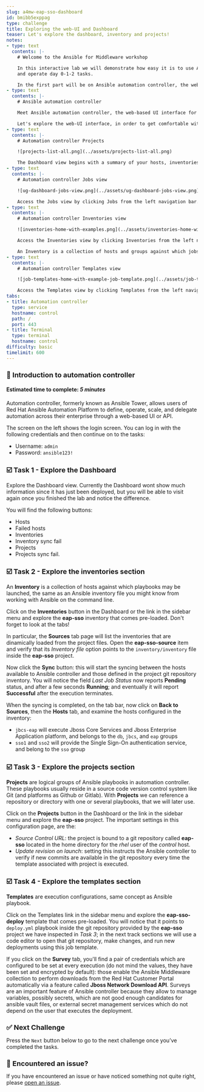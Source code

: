 ```yaml
---
slug: a4mw-eap-sso-dashboard
id: bmibb5exppag
type: challenge
title: Exploring the web-UI and Dashboard
teaser: Let's explore the dashboard, inventory and projects!
notes:
- type: text
  contents: |-
    # Welcome to the Ansible for Middleware workshop

    In this interactive lab we will demonstrate how easy it is to use Ansible Automation Platform and the A4MW collections to setup complex environments, perform deployments,
    and operate day 0-1-2 tasks.

    In the first part will be on Ansible automation controller, the web-based UI interface for **Red Hat Ansible Automation Platform**.
- type: text
  contents: |-
    # Ansible automation controller

    Meet Ansible automation controller, the web-based UI interface for **Red Hat Ansible Automation Platform**.

    Let's explore the web-UI interface, in order to get comfortable with what is already configured in.
- type: text
  contents: |-
    # Automation controller Projects

    ![projects-list-all.png](../assets/projects-list-all.png)

    The Dashboard view begins with a summary of your hosts, inventories, and projects. Each of these is linked to the corresponding objects for easy access.
- type: text
  contents: |-
    # Automation controller Jobs view

    ![ug-dashboard-jobs-view.png](../assets/ug-dashboard-jobs-view.png)

    Access the Jobs view by clicking Jobs from the left navigation bar. This view shows all the jobs that have ran, including projects, templates, management jobs, SCM updates, playbook runs, etc.
- type: text
  contents: |-
    # Automation controller Inventories view

    ![inventories-home-with-examples.png](../assets/inventories-home-with-examples.png)

    Access the Inventories view by clicking Inventories from the left navigation bar. This view shows all the inventories that are configured.

    An Inventory is a collection of hosts and groups against which jobs may be launched, the same as an Ansible inventory file.
- type: text
  contents: |-
    # Automation controller Templates view

    ![job-templates-home-with-example-job-template.png](../assets/job-templates-home-with-example-job-template.png)

    Access the Templates view by clicking Templates from the left navigation bar. This view shows all the templates that are configured.
tabs:
- title: Automation controller
  type: service
  hostname: control
  path: /
  port: 443
- title: Terminal
  type: terminal
  hostname: control
difficulty: basic
timelimit: 600
---
```

👋 Introduction to automation controller
===
#### Estimated time to complete: *5 minutes*<p>

Automation controller, formerly known as Ansible Tower, allows users of Red Hat Ansible Automation Platform to define, operate, scale, and delegate automation across their enterprise through a web-based UI or API.

The screen on the left shows the login screen. You can log in with the following credentials and then continue on to the tasks:

* Username: `admin`
* Password: `ansible123!`

☑️ Task 1 - Explore the Dashboard
===

Explore the Dashboard view.  Currently the Dashboard wont show much information since it has just been deployed, but you will be able to visit again once you finished the lab and notice the difference.

You will find the following buttons:

* Hosts
* Failed hosts
* Inventories
* Inventory sync fail
* Projects
* Projects sync fail.


☑️ Task 2 - Explore the inventories section
===

An **Inventory** is a collection of hosts against which playbooks may be launched, the same as an Ansible inventory file you might know from working with Ansible on the command line.

Click on the **Inventories** button in the Dashboard or the link in the sidebar menu and explore the **eap-sso** inventory that comes pre-loaded. Don't forget to look at the tabs!

In particular, the **Sources** tab page will list the inventories that are dinamically loaded from the project files. Open the **eap-sso-source** item and verify that its *Inventory file* option
points to the `inventory/inventory` file inside the **eap-sso** project.

Now click the **Sync** button: this will start the syncing between the hosts available to Ansible controller and those defined in the project git repository inventory. You will notice the field *Last Job Status* now reports **Pending** status, and after a few seconds **Running**; and eventually it will report **Successful** after the execution terminates.

When the syncing is completed, on the tab bar, now click on **Back to Sources**, then the **Hosts** tab, and examine the hosts configured in the inventory:
  * `jbcs-eap` will execute Jboss Core Services and Jboss Enterprise Application platform, and belongs to the `db`, `jbcs`, and `eap` groups
  * `sso1` and `sso2` will provide the Single Sign-On authentication service, and belong to the `sso` group


☑️ Task 3 - Explore the projects section
===

**Projects** are logical groups of Ansible playbooks in automation controller. These playbooks usually reside in a source code version control system like Git (and platforms as Github or Gitlab). With **Projects** we can reference a repository or directory with one or several playbooks, that we will later use.

Click on the **Projects** button in the Dashboard or the link in the sidebar menu and explore the **eap-sso** project. The important settings in this configuration page, are the:

* *Source Control URL*: the project is bound to a git repository called **eap-sso** located in the home directory for the _rhel_ user of the _control_ host.
* *Update revision on launch*: setting this instructs the Ansible controller to verify if new commits are available in the git repository every time the template associated with project is executed.


☑️ Task 4 - Explore the templates section
===

**Templates** are execution configurations, same concept as Ansible playbook.

Click on the Templates link in the sidebar menu and explore the **eap-sso-deploy** template that comes pre-loaded. You will notice that it points to `deploy.yml` playbook inside the git repository
provided by the **eap-sso** project we have inspected in _Task 3_; in the next track sections we will use a code editor to open that git repository, make changes, and run new deployments using this job template.

If you click on the **Survey** tab, you'll find a pair of credentials which are configured to be set at every execution (do not mind the values, they have been set and encrypted by default): those enable the Ansible Middleware collection to perform downloads from the Red Hat Customer Portal automatically via a feature called **Jboss Network Download API**. Surveys are an important feature
of Ansible controller because they allow to manage variables, possibly secrets, which are not good enough candidates for ansible vault files, or external secret management services which
do not depend on the user that executes the deployment.


✅ Next Challenge
===
Press the `Next` button below to go to the next challenge once you’ve completed the tasks.

🐛 Encountered an issue?
====

If you have encountered an issue or have noticed something not quite right, please [open an issue](https://github.com/ansible-middleware/instruqt/issues/new?labels=a4mw-eap-sso&title=Issue+with+Deploy+Red+Hat+Single+Sign-On+with+Ansible+for+Middleware+collections+slug+ID:+a4wm-eap-sso-dashboard&assignees=guidograzioli).

<style type="text/css" rel="stylesheet">
  .lightbox {
    display: none;
    position: fixed;
    justify-content: center;
    align-items: center;
    z-index: 999;
    top: 0;
    left: 0;
    right: 0;
    bottom: 0;
    padding: 1rem;
    background: rgba(0, 0, 0, 0.8);
    margin-left: auto;
    margin-right: auto;
    margin-top: auto;
    margin-bottom: auto;
  }
  .lightbox:target {
    display: flex;
  }
  .lightbox img {
    /* max-height: 100% */
    max-width: 60%;
    max-height: 60%;
  }
  img {
    display: block;
    margin-left: auto;
    margin-right: auto;
  }
  h1 {
    font-size: 18px;
  }
    h2 {
    font-size: 16px;
    font-weight: 600
  }
    h3 {
    font-size: 14px;
    font-weight: 600
  }
  p span {
    font-size: 14px;
  }
  ul li span {
    font-size: 14px
  }
</style>
